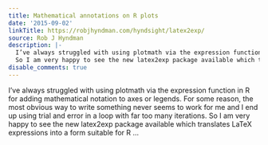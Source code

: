 ```yaml
---
title: Mathematical annotations on R plots
date: '2015-09-02'
linkTitle: https://robjhyndman.com/hyndsight/latex2exp/
source: Rob J Hyndman
description: |-
  I’ve always struggled with using plotmath via the expression function in R for adding mathematical notation to axes or legends. For some reason, the most obvious way to write something never seems to work for me and I end up using trial and error in a loop with far too many iterations.
  So I am very happy to see the new latex2exp package available which translates LaTeX expressions into a form suitable for R ...
disable_comments: true
---
```

I’ve always struggled with using plotmath via the expression function in R for adding mathematical notation to axes or legends. For some reason, the most obvious way to write something never seems to work for me and I end up using trial and error in a loop with far too many iterations.
So I am very happy to see the new latex2exp package available which translates LaTeX expressions into a form suitable for R ...